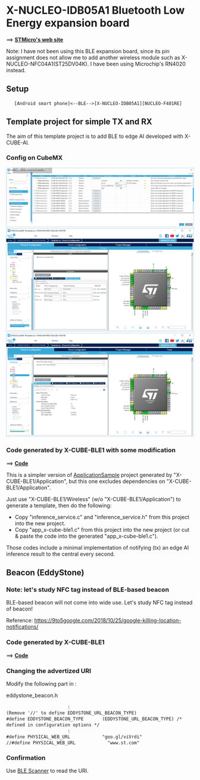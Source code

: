# X-NUCLEO-IDB05A1 Bluetooth Low Energy expansion board

==> **[STMicro's web site](https://www.st.com/en/ecosystems/x-nucleo-idb05a1.html)**

Note: I have not been using this BLE expansion board, since its pin assignment does not allow me to add another wireless module such as X-NUCLEO-NFC04A1(ST25DV04K). I have been using Microchip's RN4020 instead.

## Setup

```
   [Android smart phone]<--BLE-->[X-NUCLEO-IDB05A1][NUCLEO-F401RE]
```

## Template project for simple TX and RX

The aim of this template project is to add BLE to edge AI developed with X-CUBE-AI.

### Config on CubeMX

<img src="./doc/X-CUBE-BLE1.jpg" width=700>

<img src="./doc/X-CUBE-BLE1_2.jpg" width=700>

<img src="./doc/X-CUBE-BLE1_3.jpg" width=700>

### Code generated by X-CUBE-BLE1 with some modification

==> **[Code](./Template)**

This is a simpler version of [ApplicationSample](./ApplicationSample) project generated by "X-CUBE-BLE1/Application", but this one excludes dependencies on "X-CUBE-BLE1/Application".

Just use "X-CUBE-BLE1/Wireless" (w/o "X-CUBE-BLE1/Application") to generate a template, then do the following:

- Copy "inference_service.c" and "inference_service.h" from this project into the new project.
- Copy "app_x-cube-ble1.c" from this project into the new project (or cut & paste the code into the generated "app_x-cube-ble1.c").

Those codes include a minimal implementation of notifying (tx) an edge AI inference result to the central every second.

## Beacon (EddyStone)

### Note: let's study NFC tag instead of BLE-based beacon

BLE-based beacon will not come into wide use. Let's study NFC tag instead of beacon!

Reference: https://9to5google.com/2018/10/25/google-killing-location-notifications/

### Code generated by X-CUBE-BLE1

==> **[Code](./Beacon)**

### Changing the advertized URI

Modify the following part in :

eddystone_beacon.h
```
                       :
(Remove '//' to define EDDYSTONE_URL_BEACON_TYPE)
#define EDDYSTONE_BEACON_TYPE       (EDDYSTONE_URL_BEACON_TYPE) /* defined in configuration options */
                       :
#define PHYSICAL_WEB_URL            "goo.gl/viVrdi"
//#define PHYSICAL_WEB_URL            "www.st.com"

```

### Confirmation

Use [BLE Scanner](https://play.google.com/store/apps/details?id=com.macdom.ble.blescanner&hl=en) to read the URI.

